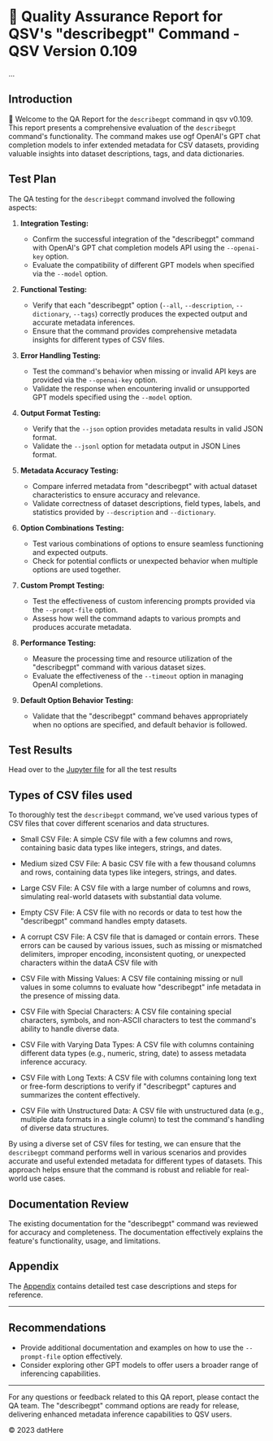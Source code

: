 # 🚀 Quality Assurance Report for QSV's "describegpt" Command - QSV Version 0.109




...

## Introduction

👋 Welcome to the QA Report for the ``describegpt`` command in qsv v0.109. 
This report presents a comprehensive evaluation of the ``describegpt`` command's functionality. The command makes use ogf OpenAI's GPT chat completion models to infer extended metadata for CSV datasets, providing valuable insights into dataset descriptions, tags, and data dictionaries.


  ## Test Plan

The QA testing for the ``describegpt`` command involved the following aspects:

1. **Integration Testing:**
   - Confirm the successful integration of the "describegpt" command with OpenAI's GPT chat completion models API using the `--openai-key` option.
   - Evaluate the compatibility of different GPT models when specified via the `--model` option.
    
2. **Functional Testing:**
   - Verify that each "describegpt" option (`--all`, `--description`, `--dictionary`, `--tags`) correctly produces the expected output and accurate metadata inferences.
   - Ensure that the command provides comprehensive metadata insights for different types of CSV files.

3. **Error Handling Testing:**
   - Test the command's behavior when missing or invalid API keys are provided via the `--openai-key` option.
   - Validate the response when encountering invalid or unsupported GPT models specified using the `--model` option.

5. **Output Format Testing:**
   - Verify that the `--json` option provides metadata results in valid JSON format.
   - Validate the `--jsonl` option for metadata output in JSON Lines format.

6. **Metadata Accuracy Testing:**
   - Compare inferred metadata from "describegpt" with actual dataset characteristics to ensure accuracy and relevance.
   - Validate correctness of dataset descriptions, field types, labels, and statistics provided by `--description` and `--dictionary`.

7. **Option Combinations Testing:**
   - Test various combinations of options to ensure seamless functioning and expected outputs.
   - Check for potential conflicts or unexpected behavior when multiple options are used together.

8. **Custom Prompt Testing:**
   - Test the effectiveness of custom inferencing prompts provided via the `--prompt-file` option.
   - Assess how well the command adapts to various prompts and produces accurate metadata.

9. **Performance Testing:**
   - Measure the processing time and resource utilization of the "describegpt" command with various dataset sizes.
   - Evaluate the effectiveness of the `--timeout` option in managing OpenAI completions.

10. **Default Option Behavior Testing:**
    - Validate that the "describegpt" command behaves appropriately when no options are specified, and default behavior is followed.

## Test Results
  Head over to the [Jupyter file](https://github.com/a5dur/qsv-describegpt-qa/blob/main/qsv-describegpt-qa.ipynb) for all the test results 
   
## Types of CSV files used

To thoroughly test the ``describegpt`` command, we’ve used various types of CSV files that cover different scenarios and data structures.
- Small CSV File: A simple CSV file with a few columns and rows, containing basic data types like integers, strings, and dates.

- Medium sized CSV File: A basic CSV file with a few thousand columns and rows, containing data types like integers, strings, and dates.

- Large CSV File: A CSV file with a large number of columns and rows, simulating real-world datasets with substantial data volume.

- Empty CSV File: A CSV file with no records or data to test how the "describegpt" command handles empty datasets.

- A corrupt CSV File: A CSV file that is damaged or contain errors. These errors can be caused by various issues, such as missing or mismatched delimiters, improper encoding, inconsistent quoting, or unexpected characters within the dataA CSV file with

- CSV File with Missing Values: A CSV file containing missing or null values in some columns to evaluate how "describegpt" infe  metadata in the presence of missing data.

- CSV File with Special Characters: A CSV file containing special characters, symbols, and non-ASCII characters to test the command's ability to handle diverse data.

- CSV File with Varying Data Types: A CSV file with columns containing different data types (e.g., numeric, string, date) to assess metadata inference accuracy.

- CSV File with Long Texts: A CSV file with columns containing long text or free-form descriptions to verify if "describegpt" captures and summarizes the content effectively.

- CSV File with Unstructured Data: A CSV file with unstructured data (e.g., multiple data formats in a single column) to test the command's handling of diverse data structures.

By using a diverse set of CSV files for testing, we can ensure that the ``describegpt`` command performs well in various scenarios and provides accurate and useful extended metadata for different types of datasets. This approach helps ensure that the command is robust and reliable for real-world use cases.





## Documentation Review

The existing documentation for the "describegpt" command was reviewed for accuracy and completeness. The documentation effectively explains the feature's functionality, usage, and limitations.


## Appendix

The [Appendix](/appendix.md) contains detailed test case descriptions and steps for reference.

---

## Recommendations

- Provide additional documentation and examples on how to use the `--prompt-file` option effectively.
- Consider exploring other GPT models to offer users a broader range of inferencing capabilities.

---

For any questions or feedback related to this QA report, please contact the QA team. The "describegpt" command options are ready for release, delivering enhanced metadata inference capabilities to QSV users.

© 2023 datHere



